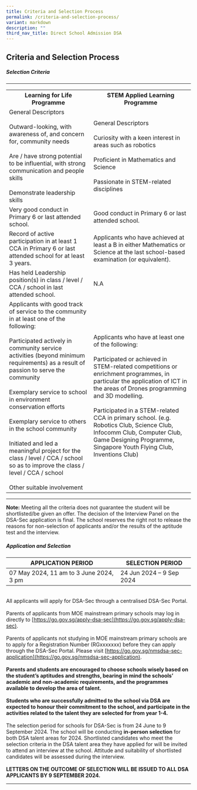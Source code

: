```yaml
---
title: Criteria and Selection Process
permalink: /criteria-and-selection-process/
variant: markdown
description: ""
third_nav_title: Direct School Admission DSA
---
```

## Criteria and Selection Process

##### Selection Criteria

<hr>
<table>
  <tbody><tr>
    <th>Learning for Life Programme</th>
    <th>STEM Applied Learning Programme</th>
  </tr>
  <tr>
    <td>General Descriptors<br><br>Outward-looking, with awareness of, and concern for, community needs<br><br>Are / have strong potential to be influential, with strong communication and people skills<br><br>Demonstrate leadership skills</td>
    <td>General Descriptors<br><br>Curiosity with a keen interest in areas such as robotics<br><br>Proficient in Mathematics and Science<br><br>Passionate in STEM-related disciplines</td>
  </tr>
  <tr>
    <td>Very good conduct in Primary 6 or last attended school.</td>
    <td>Good conduct in Primary 6 or last attended school.</td>
  </tr>
  <tr>
    <td>Record of active participation in at least 1 CCA in Primary 6 or last attended school for at least 3 years.</td>
    <td>Applicants who have achieved at least a B in either Mathematics or Science at the last school-based examination (or equivalent).</td>
  </tr>
  <tr>
    <td>Has held Leadership position(s) in class / level / CCA / school in last attended school.</td>
    <td>N.A</td>
  </tr>
  <tr>
    <td>Applicants with good track of service to the community in at least one of the following:<br><br>Participated actively in community service activities (beyond minimum requirements) as a result of passion to serve the community<br><br>Exemplary service to school in environment conservation efforts<br><br>Exemplary service to others in the school community<br><br>Initiated and led a meaningful project for the class / level / CCA / school so as to improve the class / level / CCA / school<br><br>Other suitable involvement</td>
    <td>Applicants who have at least one of the following:<br><br>Participated or achieved in STEM-related competitions or enrichment programmes, in particular the application of ICT in the areas of Drones programming and 3D modelling.<br><br>Participated in a STEM-related CCA in primary school. (e.g. Robotics Club, Science Club, Infocomm Club, Computer Club, Game Designing Programme, Singapore Youth Flying Club, Inventions Club)</td>
  </tr>
</tbody></table>
 <hr>


<b>Note:</b> Meeting all the criteria does not guarantee the student will be shortlisted/be given an offer. The decision of the Interview Panel on the DSA-Sec application is final. The school reserves the right not to release the reasons for non-selection of applicants and/or the results of the aptitude test and the interview.

##### Application and Selection

| APPLICATION PERIOD | SELECTION PERIOD |
| -------- | -------- |
|07 May 2024, 11 am to 3 June 2024, 3 pm|24 Jun 2024 – 9 Sep 2024|

<br>All applicants will apply for DSA-Sec through a centralised DSA-Sec Portal.
<br><br>Parents of applicants from MOE mainstream primary schools may log in directly to [https://go.gov.sg/apply-dsa-sec](https://go.gov.sg/apply-dsa-sec).
<br><br>Parents of applicants not studying in MOE mainstream primary schools are to apply for a Registration Number (RGxxxxxxx) before they can apply through the DSA-Sec Portal. Please visit [https://go.gov.sg/nmsdsa-sec-application](https://go.gov.sg/nmsdsa-sec-application). 
<br><br><b>Parents and students are encouraged to choose schools wisely based on the student’s aptitudes and strengths, bearing in mind the schools’ academic and non-academic requirements, and the programmes available to develop the area of talent.</b>
<br><br><b>Students who are successfully admitted to the school via DSA are expected to honour their commitment to the school, and participate in the activities related to the talent they are selected for from year 1-4.</b>
<br><br>The selection period for schools for DSA-Sec is from 24 June to 9 September 2024. The school will be conducting **in-person selection** for both DSA talent areas for 2024. Shortlisted candidates who meet the selection criteria in the DSA talent area they have applied for will be invited to attend an interview at the school. Attitude and suitability of shortlisted candidates will be assessed during the interview.
<br><br>**LETTERS ON THE OUTCOME OF SELECTION WILL BE ISSUED TO ALL DSA APPLICANTS BY 9 SEPTEMBER 2024.**
<hr>